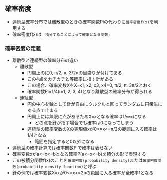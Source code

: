 ## 確率密度
* 連続型確率分布では離散型のときの確率関数Piの代わりに`確率密度f(x)`を利用する
* 確率密度f(x)は`「積分することによって確率となる関数」`

### 確率密度の定義
* 離散型と連続型の確率分布の違い
    + 離散型
        - 円周上のに0, π/2, π, 3/2πの目盛りが付けてある
        - この4点をカチカチと等確率に指す針がある
        - この場合、確率変数XをX=x1, x2, x3, x4=0, π/2, π, 3π/2とおく
        - 確率関数Pi=1/4(i=1, 2, 3, 4)となり離散型の確率分布が得られる
    + 連続型
        - 円の中心を軸として針が自由にクルクルと回ってランダムに円衆生にある点で止まる
        - 円周上には無限に点があるためX=xとなる確率は1/∞=になる
            - どの点を針が指す場合でも確率は0になってしまう
        - 連続型の確率変数のXの実現値xが0<=x<=π/2の範囲に入る確率は1/4となる
            - 範囲を指定すると0以外になる
* 連続型の確率計算では確率関数Piで確率は表せない
* 確率変数xがa<=x<=bとなる確率P(a<=x<=b)を積分の形で表現する
* この被積分関数f(x)のことを`確率密度(probability density)`または`確率密度関数(probability density function)`と呼ぶ
* 針の例では確率変数X=xが0<=x<=2πの範囲に入る確率が全確率1となる